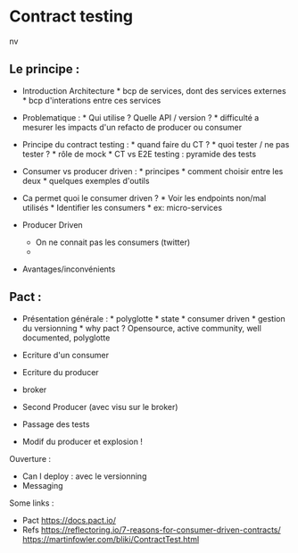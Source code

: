 # Contract testing
nv
## Le principe :

- Introduction Architecture
               * bcp de services, dont des services externes
               * bcp d'interations entre ces services

- Problematique :
               * Qui utilise ? Quelle API / version ?
               * difficulté a mesurer les impacts d'un refacto de producer ou consumer

- Principe du contract testing :
               * quand faire du CT ?
               * quoi tester / ne pas tester ?
               * rôle de mock
               * CT vs E2E testing : pyramide des tests

- Consumer vs producer driven :
               * principes
               * comment choisir entre les deux
               * quelques exemples d'outils

- Ca permet quoi le consumer driven ?
               * Voir les endpoints non/mal utilisés
               * Identifier les consumers
               * ex: micro-services

- Producer Driven
    * On ne connait pas les consumers (twitter)
    *

- Avantages/inconvénients
 

## Pact :

- Présentation générale :
               * polyglotte
               * state
               * consumer driven
               * gestion du versionning
               * why pact ? Opensource, active community, well documented, polyglotte

- Ecriture d'un consumer
- Ecriture du producer
- broker
- Second Producer (avec visu sur le broker)
- Passage des tests
- Modif du producer et explosion !

Ouverture :
- Can I deploy : avec le versionning
- Messaging

Some links :
- Pact https://docs.pact.io/
- Refs
https://reflectoring.io/7-reasons-for-consumer-driven-contracts/
https://martinfowler.com/bliki/ContractTest.html

